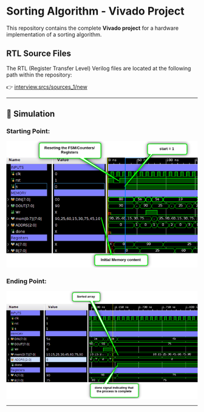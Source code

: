 # Sorting Algorithm - Vivado Project

This repository contains the complete **Vivado project** for a hardware implementation of a sorting algorithm.

## RTL Source Files

The RTL (Register Transfer Level) Verilog files are located at the following path within the repository:

👉 [interview.srcs/sources_1/new](https://github.com/Muslim-314/Sort/tree/main/interview.srcs/sources_1/new)

---

## 🧪 Simulation

### Starting Point:
![Start Point](Starting_point.png)

### Ending Point:
![Ending Point](EndingPoint.png)

---
